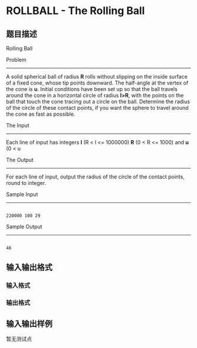 # ROLLBALL - The Rolling Ball

## 题目描述

Rolling Ball

Problem

---------------------------------------------------

A solid spherical ball of radius **R** rolls without slipping on the inside surface of a fixed cone, whose tip points downward. The half-angle at the vertex of the cone is **u**. Initial conditions have been set up so that the ball travels around the cone in a horizontal circle of radius **l>R**, with the points on the ball that touch the cone tracing out a circle on the ball. Determine the radius of the circle of these contact points, if you want the sphere to travel around the cone as fast as possible.

The Input

-----------------------------------------------------

Each line of input has integers **l** (R < l <= 1000000) **R** (0 < R <= 1000) and **u** (0 < u 

The Output

------------------------------------------------------

For each line of input, output the radius of the circle of the contact points, round to integer.

Sample Input

--------------------------------------------------------

```

220000 100 29

```

Sample Output

---------------------------------------------------------

```

46

```

## 输入输出格式

### 输入格式

### 输出格式

## 输入输出样例

暂无测试点

